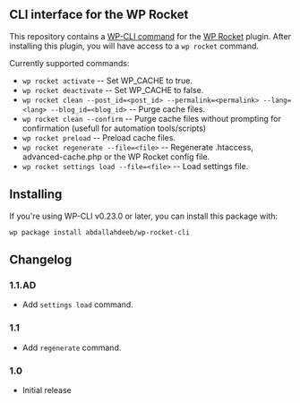 ## CLI interface for the WP Rocket

This repository contains a [WP-CLI command](https://github.com/wp-cli/wp-cli)  for the [WP Rocket](http://wp-rocket.me) plugin. After installing this plugin, you will have access to a `wp rocket` command.

Currently supported commands:

* `wp rocket activate` -- Set WP_CACHE to true.
* `wp rocket deactivate` -- Set WP_CACHE to false.
* `wp rocket clean --post_id=<post_id> --permalink=<permalink> --lang=<lang> --blog_id=<blog_id>` -- Purge cache files.
* `wp rocket clean --confirm` -- Purge cache files without prompting for confirmation (usefull for automation tools/scripts)
* `wp rocket preload` -- Preload cache files.
* `wp rocket regenerate --file=<file>` -- Regenerate .htaccess, advanced-cache.php or the WP Rocket config file.
* `wp rocket settings load --file=<file>` -- Load settings file.
    
## Installing

If you're using WP-CLI v0.23.0 or later, you can install this package with:

```
wp package install abdallahdeeb/wp-rocket-cli
```

## Changelog

### 1.1.AD

* Add `settings load` command. 

### 1.1

* Add `regenerate` command.

### 1.0

* Initial release
